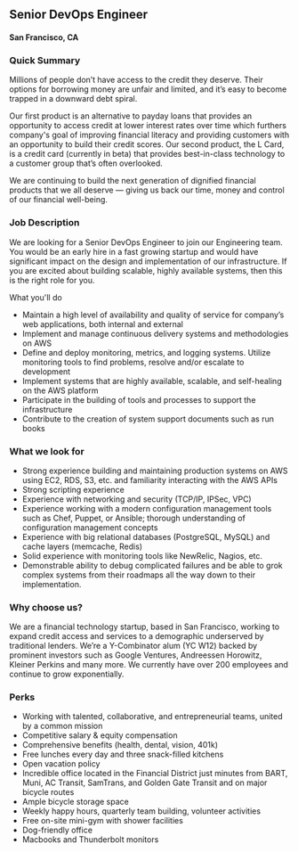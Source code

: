 ## Senior DevOps Engineer
#### San Francisco, CA

### Quick Summary
Millions of people don’t have access to the credit they deserve. Their options for borrowing money are unfair and limited, and it’s easy to become trapped in a downward debt spiral.

Our first product is an alternative to payday loans that provides an opportunity to access credit at lower interest rates over time which furthers company's goal of improving financial literacy and providing customers with an opportunity to build their credit scores. Our second product, the L Card, is a credit card (currently in beta) that provides best-in-class technology to a customer group that’s often overlooked.

We are continuing to build the next generation of dignified financial products that we all deserve — giving us back our time, money and control of our financial well-being.

### Job Description
We are looking for a Senior DevOps Engineer to join our Engineering team. You would be an early hire in a fast growing startup and would have significant impact on the design and implementation of our infrastructure. If you are excited about building scalable, highly available systems, then this is the right role for you.

What you'll do
+	Maintain a high level of availability and quality of service for company’s web applications, both internal and external
+	Implement and manage continuous delivery systems and methodologies on AWS
+	Define and deploy monitoring, metrics, and logging systems. Utilize monitoring tools to find problems, resolve and/or escalate to development
+	Implement systems that are highly available, scalable, and self-healing on the AWS platform
+	Participate in the building of tools and processes to support the infrastructure
+	Contribute to the creation of system support documents such as run books

### What we look for
+	Strong experience building and maintaining production systems on AWS using EC2, RDS, S3, etc. and familiarity interacting with the AWS APIs
+	Strong scripting experience
+	Experience with networking and security (TCP/IP, IPSec, VPC)
+	Experience working with a modern configuration management tools such as Chef, Puppet, or Ansible; thorough understanding of configuration management concepts
+	Experience with big relational databases (PostgreSQL, MySQL) and cache layers (memcache, Redis)
+	Solid experience with monitoring tools like NewRelic, Nagios, etc.
+	Demonstrable ability to debug complicated failures and be able to grok complex systems from their roadmaps all the way down to their implementation.

### Why choose us?
We are a financial technology startup, based in San Francisco, working to expand credit access and services to a demographic underserved by traditional lenders. We’re a Y-Combinator alum (YC W12) backed by prominent investors such as Google Ventures, Andreessen Horowitz, Kleiner Perkins and many more. We currently have over 200 employees and continue to grow exponentially.

### Perks
+	Working with talented, collaborative, and entrepreneurial teams, united by a common mission
+	Competitive salary & equity compensation
+	Comprehensive benefits (health, dental, vision, 401k)
+	Free lunches every day and three snack-filled kitchens
+	Open vacation policy
+	Incredible office located in the Financial District just minutes from BART, Muni, AC Transit, SamTrans, and Golden Gate Transit and on major bicycle routes
+	Ample bicycle storage space
+	Weekly happy hours, quarterly team building, volunteer activities
+	Free on-site mini-gym with shower facilities
+	Dog-friendly office
+	Macbooks and Thunderbolt monitors


